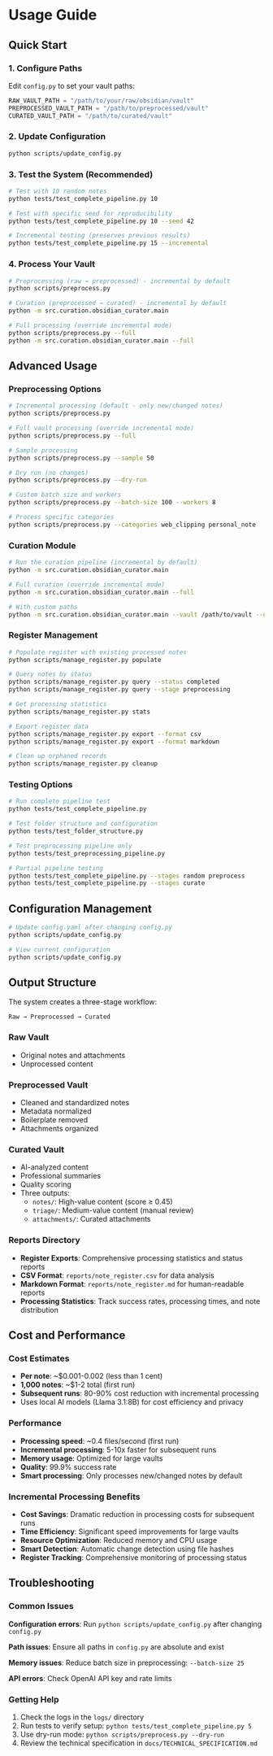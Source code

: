 # Usage Guide

## Quick Start

### 1. Configure Paths
Edit `config.py` to set your vault paths:
```python
RAW_VAULT_PATH = "/path/to/your/raw/obsidian/vault"
PREPROCESSED_VAULT_PATH = "/path/to/preprocessed/vault"
CURATED_VAULT_PATH = "/path/to/curated/vault"
```

### 2. Update Configuration
```bash
python scripts/update_config.py
```

### 3. Test the System (Recommended)
```bash
# Test with 10 random notes
python tests/test_complete_pipeline.py 10

# Test with specific seed for reproducibility
python tests/test_complete_pipeline.py 10 --seed 42

# Incremental testing (preserves previous results)
python tests/test_complete_pipeline.py 15 --incremental
```

### 4. Process Your Vault
```bash
# Preprocessing (raw → preprocessed) - incremental by default
python scripts/preprocess.py

# Curation (preprocessed → curated) - incremental by default
python -m src.curation.obsidian_curator.main

# Full processing (override incremental mode)
python scripts/preprocess.py --full
python -m src.curation.obsidian_curator.main --full
```

## Advanced Usage

### Preprocessing Options
```bash
# Incremental processing (default - only new/changed notes)
python scripts/preprocess.py

# Full vault processing (override incremental mode)
python scripts/preprocess.py --full

# Sample processing
python scripts/preprocess.py --sample 50

# Dry run (no changes)
python scripts/preprocess.py --dry-run

# Custom batch size and workers
python scripts/preprocess.py --batch-size 100 --workers 8

# Process specific categories
python scripts/preprocess.py --categories web_clipping personal_note
```

### Curation Module
```bash
# Run the curation pipeline (incremental by default)
python -m src.curation.obsidian_curator.main

# Full curation (override incremental mode)
python -m src.curation.obsidian_curator.main --full

# With custom paths
python -m src.curation.obsidian_curator.main --vault /path/to/vault --out /path/to/output
```

### Register Management
```bash
# Populate register with existing processed notes
python scripts/manage_register.py populate

# Query notes by status
python scripts/manage_register.py query --status completed
python scripts/manage_register.py query --stage preprocessing

# Get processing statistics
python scripts/manage_register.py stats

# Export register data
python scripts/manage_register.py export --format csv
python scripts/manage_register.py export --format markdown

# Clean up orphaned records
python scripts/manage_register.py cleanup
```

### Testing Options
```bash
# Run complete pipeline test
python tests/test_complete_pipeline.py

# Test folder structure and configuration
python tests/test_folder_structure.py

# Test preprocessing pipeline only
python tests/test_preprocessing_pipeline.py

# Partial pipeline testing
python tests/test_complete_pipeline.py --stages random preprocess
python tests/test_complete_pipeline.py --stages curate
```

## Configuration Management

```bash
# Update config.yaml after changing config.py
python scripts/update_config.py

# View current configuration
python scripts/update_config.py
```

## Output Structure

The system creates a three-stage workflow:

```
Raw → Preprocessed → Curated
```

### Raw Vault
- Original notes and attachments
- Unprocessed content

### Preprocessed Vault
- Cleaned and standardized notes
- Metadata normalized
- Boilerplate removed
- Attachments organized

### Curated Vault
- AI-analyzed content
- Professional summaries
- Quality scoring
- Three outputs:
  - `notes/`: High-value content (score ≥ 0.45)
  - `triage/`: Medium-value content (manual review)
  - `attachments/`: Curated attachments

### Reports Directory
- **Register Exports**: Comprehensive processing statistics and status reports
- **CSV Format**: `reports/note_register.csv` for data analysis
- **Markdown Format**: `reports/note_register.md` for human-readable reports
- **Processing Statistics**: Track success rates, processing times, and note distribution

## Cost and Performance

### Cost Estimates
- **Per note**: ~$0.001-0.002 (less than 1 cent)
- **1,000 notes**: ~$1-2 total (first run)
- **Subsequent runs**: 80-90% cost reduction with incremental processing
- Uses local AI models (Llama 3.1:8B) for cost efficiency and privacy

### Performance
- **Processing speed**: ~0.4 files/second (first run)
- **Incremental processing**: 5-10x faster for subsequent runs
- **Memory usage**: Optimized for large vaults
- **Quality**: 99.9% success rate
- **Smart processing**: Only processes new/changed notes by default

### Incremental Processing Benefits
- **Cost Savings**: Dramatic reduction in processing costs for subsequent runs
- **Time Efficiency**: Significant speed improvements for large vaults
- **Resource Optimization**: Reduced memory and CPU usage
- **Smart Detection**: Automatic change detection using file hashes
- **Register Tracking**: Comprehensive monitoring of processing status

## Troubleshooting

### Common Issues

**Configuration errors**: Run `python scripts/update_config.py` after changing `config.py`

**Path issues**: Ensure all paths in `config.py` are absolute and exist

**Memory issues**: Reduce batch size in preprocessing: `--batch-size 25`

**API errors**: Check OpenAI API key and rate limits

### Getting Help

1. Check the logs in the `logs/` directory
2. Run tests to verify setup: `python tests/test_complete_pipeline.py 5`
3. Use dry-run mode: `python scripts/preprocess.py --dry-run`
4. Review the technical specification in `docs/TECHNICAL_SPECIFICATION.md`